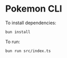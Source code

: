 # Pokemon CLI

To install dependencies:

```bash
bun install
```

To run:

```bash
bun run src/index.ts
```
